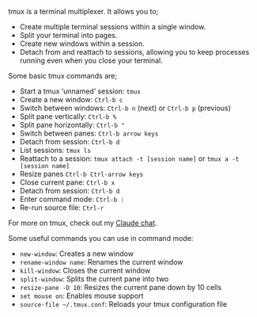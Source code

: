 tmux is a terminal multiplexer. It allows you to;

- Create multiple terminal sessions within a single window.
- Split your terminal into pages.
- Create new windows within a session.
- Detach from and reattach to sessions, allowing you to keep processes running even when you close your terminal.

Some basic tmux commands are;

- Start a tmux ‘unnamed’ session: `tmux`
- Create a new window: `Ctrl-b c`
- Switch between windows: `Ctrl-b n` (next) or `Ctrl-b p` (previous)
- Split pane vertically: `Ctrl-b %`
- Split pane horizontally: `Ctrl-b "`
- Switch between panes: `Ctrl-b arrow keys`
- Detach from session: `Ctrl-b d`
- List sessions: `tmux ls`
- Reattach to a session: `tmux attach -t [session name]` or `tmux a -t [session name]`
- Resize panes `Ctrl-b Ctrl-arrow keys`
- Close current pane: `Ctrl-b x`
- Detach from session: `Ctrl-b d`
- Enter command mode: `Ctrl-b :`
- Re-run source file: `Ctrl-r`

For more on tmux, check out my [Claude chat](https://claude.ai/chat/09865328-1438-4739-805a-b9c99729393d).

Some useful commands you can use in command mode:

- `new-window`: Creates a new window
- `rename-window name`: Renames the current window
- `kill-window`: Closes the current window
- `split-window`: Splits the current pane into two
- `resize-pane -D 10`: Resizes the current pane down by 10 cells
- `set mouse on`: Enables mouse support
- `source-file ~/.tmux.conf`: Reloads your tmux configuration file